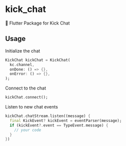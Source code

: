 # kick_chat
💬 Flutter Package for Kick Chat

## Usage

Initialize the chat 

```dart
KickChat kickChat = KickChat(
  kc.channel,
  onDone: () => {},
  onError: () => {},
);
```

Connect to the chat
```dart
kickChat.connect();
```

Listen to new chat events
```dart
kickChat.chatStream.listen((message) {
  final KickEvent? kickEvent = eventParser(message);
  if (kickEvent?.event == TypeEvent.message) {
    // your code
  }
})
```
